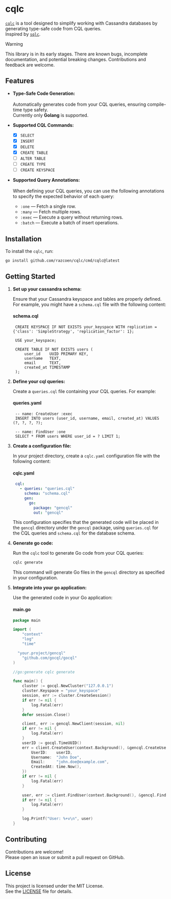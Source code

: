 # cqlc

[`cqlc`](https://github.com/razcoen/cqlc) is a tool designed to simplify working with Cassandra databases by generating type-safe code from CQL queries. 
<br> Inspired by [`sqlc`](https://github.com/sqlc-dev/sqlc/).


> [!WARNING]
> This library is in its early stages. There are known bugs, incomplete documentation, and potential breaking changes. Contributions and feedback are welcome.

## Features

- **Type-Safe Code Generation:**
  <br><br> Automatically generates code from your CQL queries, ensuring compile-time type safety.
  <br> Currently only **Golang** is supported.

- **Supported CQL Commands:**
  - [x] `SELECT`
  - [x] `INSERT`
  - [x] `DELETE`
  - [x] `CREATE TABLE`
  - [ ] `ALTER TABLE`
  - [ ] `CREATE TYPE`
  - [ ] `CREATE KEYSPACE`
 
- **Supported Query Annotations:**
  <br><br> When defining your CQL queries, you can use the following annotations to specify the expected behavior of each query:
  - `:one` — Fetch a single row.
  - `:many` — Fetch multiple rows.
  - `:exec` — Execute a query without returning rows.
  - `:batch` — Execute a batch of insert operations.


## Installation

To install the `cqlc`, run:

```bash
go install github.com/razcoen/cqlc/cmd/cqlc@latest
```

## Getting Started

1. **Set up your cassandra schema:**

   Ensure that your Cassandra keyspace and tables are properly defined. For example, you might have a `schema.cql` file with the following content:

   #### schema.cql
   ```cql
    CREATE KEYSPACE IF NOT EXISTS your_keyspace WITH replication = {'class': 'SimpleStrategy', 'replication_factor': 1};
    
    USE your_keyspace;
    
    CREATE TABLE IF NOT EXISTS users (
        user_id    UUID PRIMARY KEY,
        username   TEXT,
        email      TEXT,
        created_at TIMESTAMP
    );
   ```

2. **Define your cql queries:**

   Create a `queries.cql` file containing your CQL queries. For example:

   #### queries.yaml
   ```cql
    -- name: CreateUser :exec
    INSERT INTO users (user_id, username, email, created_at) VALUES (?, ?, ?, ?);
    
    -- name: FindUser :one
    SELECT * FROM users WHERE user_id = ? LIMIT 1;
   ```
   
3. **Create a configuration file:**

   In your project directory, create a `cqlc.yaml` configuration file with the following content:

   #### cqlc.yaml
   ```yaml
    cql:
      - queries: "queries.cql"
        schema: "schema.cql"
        gen:
          go:
            package: "gencql"
            out: "gencql"
   ```

   This configuration specifies that the generated code will be placed in the `gencql` directory under the `gencql` package, using `queries.cql` for the CQL queries and `schema.cql` for the database schema.


4. **Generate go code:**

   Run the `cqlc` tool to generate Go code from your CQL queries:

   ```bash
   cqlc generate
   ```

   This command will generate Go files in the `gencql` directory as specified in your configuration.

5. **Integrate into your go application:**

   Use the generated code in your Go application:

   #### main.go
    ```go
    package main
    
    import (
    	"context"
    	"log"
    	"time"

      "your.project/gencql"
    	"github.com/gocql/gocql"
    )
    
    //go:generate cqlc generate
    
    func main() {
    	cluster := gocql.NewCluster("127.0.0.1")
    	cluster.Keyspace = "your_keyspace"
    	session, err := cluster.CreateSession()
    	if err != nil {
    		log.Fatal(err)
    	}
    	defer session.Close()
    
    	client, err := gencql.NewClient(session, nil)
    	if err != nil {
    		log.Fatal(err)
    	}
    	userID := gocql.TimeUUID()
    	err = client.CreateUser(context.Background(), &gencql.CreateUserParams{
    		UserID:    userID,
    		Username:  "John Doe",
    		Email:     "john.doe@example.com",
    		CreatedAt: time.Now(),
    	})
    	if err != nil {
    		log.Fatal(err)
    	}
    
    	user, err := client.FindUser(context.Background(), &gencql.FindUserParams{UserID: userID})
    	if err != nil {
    		log.Fatal(err)
    	}
    
    	log.Printf("User: %+v\n", user)
    }
    ```

## Contributing

Contributions are welcome! 
<br> Please open an issue or submit a pull request on GitHub.

## License

This project is licensed under the MIT License. 
<br> See the [LICENSE](LICENSE) file for details.
